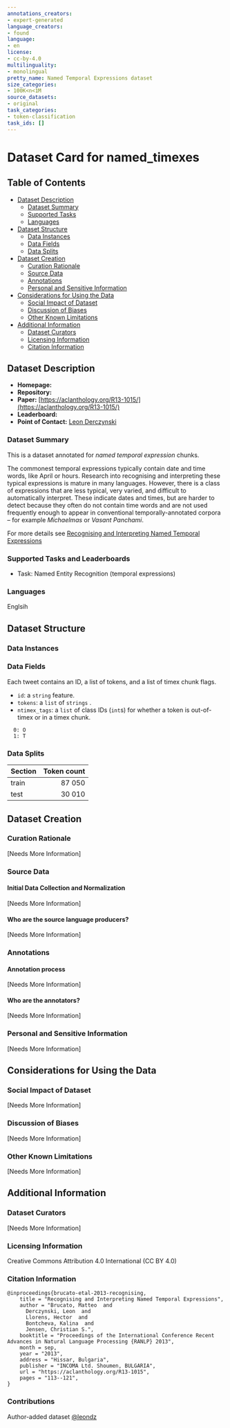 ```yaml
---
annotations_creators:
- expert-generated
language_creators:
- found
language:
- en
license:
- cc-by-4.0
multilinguality:
- monolingual
pretty_name: Named Temporal Expressions dataset
size_categories:
- 100K<n<1M
source_datasets:
- original
task_categories:
- token-classification
task_ids: []
---
```


# Dataset Card for named_timexes

## Table of Contents
- [Dataset Description](#dataset-description)
  - [Dataset Summary](#dataset-summary)
  - [Supported Tasks](#supported-tasks-and-leaderboards)
  - [Languages](#languages)
- [Dataset Structure](#dataset-structure)
  - [Data Instances](#data-instances)
  - [Data Fields](#data-instances)
  - [Data Splits](#data-instances)
- [Dataset Creation](#dataset-creation)
  - [Curation Rationale](#curation-rationale)
  - [Source Data](#source-data)
  - [Annotations](#annotations)
  - [Personal and Sensitive Information](#personal-and-sensitive-information)
- [Considerations for Using the Data](#considerations-for-using-the-data)
  - [Social Impact of Dataset](#social-impact-of-dataset)
  - [Discussion of Biases](#discussion-of-biases)
  - [Other Known Limitations](#other-known-limitations)
- [Additional Information](#additional-information)
  - [Dataset Curators](#dataset-curators)
  - [Licensing Information](#licensing-information)
  - [Citation Information](#citation-information)

## Dataset Description

- **Homepage:** 
- **Repository:** 
- **Paper:** [https://aclanthology.org/R13-1015/](https://aclanthology.org/R13-1015/)
- **Leaderboard:** 
- **Point of Contact:** [Leon Derczynski](https://github.com/leondz)

### Dataset Summary

This is a dataset annotated for _named temporal expression_ chunks.

The
commonest temporal expressions typically
contain date and time words, like April or
hours. Research into recognising and interpreting these typical expressions is mature in many languages. However, there is
a class of expressions that are less typical,
very varied, and difficult to automatically
interpret. These indicate dates and times,
but are harder to detect because they often do not contain time words and are not
used frequently enough to appear in conventional temporally-annotated corpora –
for example *Michaelmas* or *Vasant Panchami*.

For more details see [Recognising and Interpreting Named Temporal Expressions](https://aclanthology.org/R13-1015.pdf)

### Supported Tasks and Leaderboards

* Task: Named Entity Recognition (temporal expressions)

### Languages

Englsih

## Dataset Structure

### Data Instances

### Data Fields

Each tweet contains an ID, a list of tokens, and a list of timex chunk flags.


- `id`: a `string` feature.
- `tokens`: a `list` of `strings` .
- `ntimex_tags`: a `list` of class IDs (`int`s) for whether a token is out-of-timex or in a timex chunk.

```
  0: O
  1: T
```

### Data Splits

Section|Token count
---|---:
train|87 050
test|30 010

## Dataset Creation

### Curation Rationale

[Needs More Information]

### Source Data

#### Initial Data Collection and Normalization

[Needs More Information]

#### Who are the source language producers?

[Needs More Information]

### Annotations

#### Annotation process

[Needs More Information]

#### Who are the annotators?

[Needs More Information]

### Personal and Sensitive Information

[Needs More Information]

## Considerations for Using the Data

### Social Impact of Dataset

[Needs More Information]

### Discussion of Biases

[Needs More Information]

### Other Known Limitations

[Needs More Information]

## Additional Information

### Dataset Curators

[Needs More Information]

### Licensing Information

Creative Commons Attribution 4.0 International (CC BY 4.0)

### Citation Information

```
@inproceedings{brucato-etal-2013-recognising,
    title = "Recognising and Interpreting Named Temporal Expressions",
    author = "Brucato, Matteo  and
      Derczynski, Leon  and
      Llorens, Hector  and
      Bontcheva, Kalina  and
      Jensen, Christian S.",
    booktitle = "Proceedings of the International Conference Recent Advances in Natural Language Processing {RANLP} 2013",
    month = sep,
    year = "2013",
    address = "Hissar, Bulgaria",
    publisher = "INCOMA Ltd. Shoumen, BULGARIA",
    url = "https://aclanthology.org/R13-1015",
    pages = "113--121",
}
```

### Contributions

Author-added dataset [@leondz](https://github.com/leondz) 
